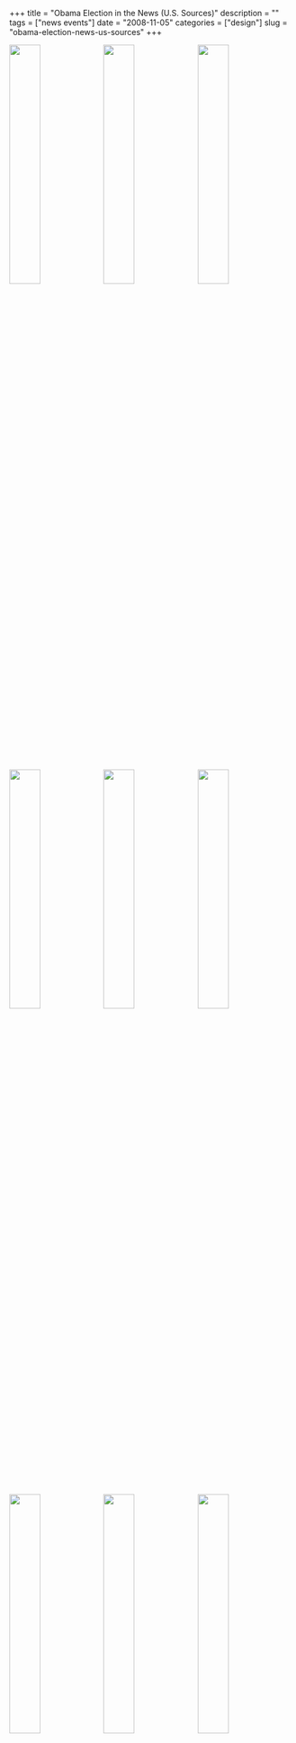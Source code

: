 +++
title = "Obama Election in the News (U.S. Sources)"
description = ""
tags = ["news events"]
date = "2008-11-05"
categories = ["design"]
slug = "obama-election-news-us-sources"
+++


<div id="screens-thumbs" class="clearfix mt1-5">
<a href="http://media.konigi.com/design/obama-us-1.jpg" class="group" rel="group"><img src="http://media.konigi.com/design/obama-us-1.png" alt="" class="thumb" style="width: 33%; max-width: 33%;padding: 0 1px 1px 0" /></a><a href="http://media.konigi.com/design/obama-us-2.jpg" class="group" rel="group"><img src="http://media.konigi.com/design/obama-us-2.png" alt="" class="thumb" style="width: 33%; max-width: 33%;padding: 0 1px 1px 0" /></a><a href="http://media.konigi.com/design/obama-us-3.jpg" class="group" rel="group"><img src="http://media.konigi.com/design/obama-us-3.png" alt="" class="thumb" style="width: 33%; max-width: 33%;padding: 0 1px 1px 0" /></a><a href="http://media.konigi.com/design/obama-us-4.jpg" class="group" rel="group"><img src="http://media.konigi.com/design/obama-us-4.png" alt="" class="thumb" style="width: 33%; max-width: 33%;padding: 0 1px 1px 0" /></a><a href="http://media.konigi.com/design/obama-us-5.jpg" class="group" rel="group"><img src="http://media.konigi.com/design/obama-us-5.png" alt="" class="thumb" style="width: 33%; max-width: 33%;padding: 0 1px 1px 0" /></a><a href="http://media.konigi.com/design/obama-us-6.jpg" class="group" rel="group"><img src="http://media.konigi.com/design/obama-us-6.png" alt="" class="thumb" style="width: 33%; max-width: 33%;padding: 0 1px 1px 0" /></a><a href="http://media.konigi.com/design/obama-us-7.jpg" class="group" rel="group"><img src="http://media.konigi.com/design/obama-us-7.png" alt="" class="thumb" style="width: 33%; max-width: 33%;padding: 0 1px 1px 0" /></a><a href="http://media.konigi.com/design/obama-us-8.jpg" class="group" rel="group"><img src="http://media.konigi.com/design/obama-us-8.png" alt="" class="thumb" style="width: 33%; max-width: 33%;padding: 0 1px 1px 0" /></a><a href="http://media.konigi.com/design/obama-us-9.jpg" class="group" rel="group"><img src="http://media.konigi.com/design/obama-us-9.png" alt="" class="thumb" style="width: 33%; max-width: 33%;padding: 0 1px 1px 0" /></a>
</div>   
<p>Newspaper and online news headlines and front page screens on the day after the 2008 US Presidential Election.</p>
<p>Sources:<br />
1. <a href="http://nytimes.com/" title="http://nytimes.com">http://nytimes.com</a><br />
2. <a href="http://washingtonpost.com/" title="http://washingtonpost.com">http://washingtonpost.com</a><br />
3. <a href="http://chicagotribune.com/" title="http://chicagotribune.com">http://chicagotribune.com</a><br />
4. <a href="http://usatoday.com/" title="http://usatoday.com">http://usatoday.com</a><br />
5. <a href="http://wsj.com/" title="http://wsj.com">http://wsj.com</a><br />
6. <a href="http://latimes.com/" title="http://latimes.com">http://latimes.com</a><br />
7. <a href="http://dailynews.com/" title="http://dailynews.com">http://dailynews.com</a><br />
8. <a href="http://nypost.com/" title="http://nypost.com">http://nypost.com</a><br />
9. <a href="http://inquirer.com/" title="http://inquirer.com">http://inquirer.com</a><br />
10. <a href="http://cnn.com/" title="http://cnn.com">http://cnn.com</a><br />
11. <a href="http://cbsnews.com/" title="http://cbsnews.com">http://cbsnews.com</a><br />
12. <a href="http://abcnews.com/" title="http://abcnews.com">http://abcnews.com</a><br />
13. <a href="http://msnbc.com/" title="http://msnbc.com">http://msnbc.com</a><br />
14. <a href="http://foxnews.com/" title="http://foxnews.com">http://foxnews.com</a><br />
15. <a href="http://news.aol.com/" title="http://news.aol.com">http://news.aol.com</a><br />
16. <a href="http://news.yahoo.com/" title="http://news.yahoo.com">http://news.yahoo.com</a><br />
17. <a href="http://npr.org/" title="http://npr.org">http://npr.org</a><br />
18. <a href="http://reuters.com/" title="http://reuters.com">http://reuters.com</a></p>
<p>See also:<br />
Front pages from <a href="obama-election-news-international-sources.html">International Sources</a></p>
<p><a href="#"></a></p>  
